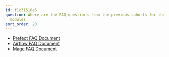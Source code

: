 ```yaml
---
id: f1c31510e6
question: Where are the FAQ questions from the previous cohorts for the orchestration
  module?
sort_order: 20
---
```


- [Prefect FAQ Document](https://docs.google.com/document/d/1K_LJ9RhAORQk3z4Qf_tfGQCDbu8wUWzru62IUscgiGU/edit?usp=sharing)
- [Airflow FAQ Document](https://docs.google.com/document/d/1-BwPAsyDH_mAsn8HH5z_eNYVyBMAtawJRjHHsjEKHyY/edit?usp=sharing)
- [Mage FAQ Document](https://docs.google.com/document/d/1CkHVelbYYTMbwuj2eurNIwWVqXWzH-9-AqKETD9IC3I/edit?tab=t.0)